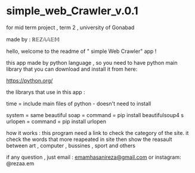 # simple_web_Crawler_v.0.1
for mid term project , term 2 , university of Gonabad

made by :
ℝ𝔼ℤ𝔸𝔸𝔼𝕄

hello,
welcome to the readme of " simple Web Crawler" app !


this app made by python language , so you need to have python main library that you can download and install it from here:

https://python.org/

the librarys that use in this app :

time = include main files of python - doesn't need to install

system = same 
beautiful soap = command = pip install beautifulsoup4
s
urlopen = command = pip install urlopen



how it works :
this program need a link to check the category of the site. it check the words that more reapeated in site then show the reasault between art , computer , bussines , sport  and others


if any question , just email :
emamhasanireza@gmail.com
or
instagram: @rezaa.em

